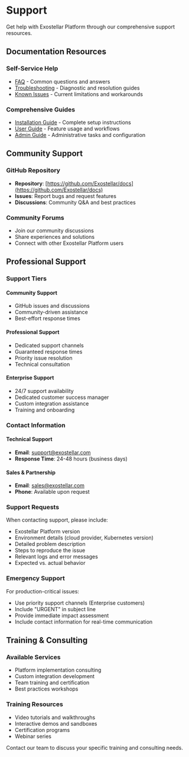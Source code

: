 # Support

Get help with Exostellar Platform through our comprehensive support resources.

## Documentation Resources

### Self-Service Help
- [FAQ](faq.md) - Common questions and answers
- [Troubleshooting](troubleshooting.md) - Diagnostic and resolution guides
- [Known Issues](known-issues.md) - Current limitations and workarounds

### Comprehensive Guides
- [Installation Guide](install-guide/index.md) - Complete setup instructions
- [User Guide](user-guide/index.md) - Feature usage and workflows
- [Admin Guide](admin-guide/index.md) - Administrative tasks and configuration

## Community Support

### GitHub Repository
- **Repository**: [https://github.com/Exostellar/docs](https://github.com/Exostellar/docs)
- **Issues**: Report bugs and request features
- **Discussions**: Community Q&A and best practices

### Community Forums
- Join our community discussions
- Share experiences and solutions
- Connect with other Exostellar Platform users

## Professional Support

### Support Tiers

#### Community Support
- GitHub issues and discussions
- Community-driven assistance
- Best-effort response times

#### Professional Support
- Dedicated support channels
- Guaranteed response times
- Priority issue resolution
- Technical consultation

#### Enterprise Support
- 24/7 support availability
- Dedicated customer success manager
- Custom integration assistance
- Training and onboarding

### Contact Information

#### Technical Support
- **Email**: support@exostellar.com
- **Response Time**: 24-48 hours (business days)

#### Sales & Partnership
- **Email**: sales@exostellar.com
- **Phone**: Available upon request

### Support Requests

When contacting support, please include:
- Exostellar Platform version
- Environment details (cloud provider, Kubernetes version)
- Detailed problem description
- Steps to reproduce the issue
- Relevant logs and error messages
- Expected vs. actual behavior

### Emergency Support

For production-critical issues:
- Use priority support channels (Enterprise customers)
- Include "URGENT" in subject line
- Provide immediate impact assessment
- Include contact information for real-time communication

## Training & Consulting

### Available Services
- Platform implementation consulting
- Custom integration development
- Team training and certification
- Best practices workshops

### Training Resources
- Video tutorials and walkthroughs
- Interactive demos and sandboxes
- Certification programs
- Webinar series

Contact our team to discuss your specific training and consulting needs.
